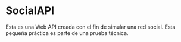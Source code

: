 # SocialAPI
Esta es una Web API creada con el fin de simular una red social. Esta pequeña práctica es parte de una prueba técnica.
